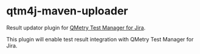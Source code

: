 # qtm4j-maven-uploader

Result updator plugin for <a href="http://www.qmetry.com/qmetry-test-manager-for-jira/" target="_blank">QMetry Test Manager for Jira</a>.

This plugin will enable test result integration with QMetry Test Manager for Jira. 
